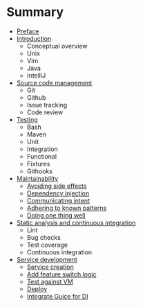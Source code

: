 # Summary

* [Preface](preface.md)
* [Introduction](introduction.md)
   * Conceptual overview
   * Unix
   * Vim
   * Java
   * IntelliJ
* [Source code management](source.md)
   * Git
   * Github
   * Issue tracking
   * Code review
* [Testing](testing.md)
   * Bash
   * Maven
   * Unit
   * Integration
   * Functional
   * Fixtures
   * Githooks
* [Maintainability](maintainability/README.md)
   * [Avoiding side effects](maintainability/functional.md)
   * [Dependency injection](maintainability/di.md)
   * [Communicating intent](maintainability/intent.md)
   * [Adhering to known patterns](maintainability/patterns.md)
   * [Doing one thing well](maintainability/srp.md)
* [Static analysis and continuous integration](static.md)
   * Lint
   * Bug checks
   * Test coverage
   * Continuous integration
* [Service development](service/README.md)
   * [Service creation](service/create.md)
   * [Add feature switch logic](service/add.md)
   * [Test against VM](service/vm.md)
   * [Deploy](service/deploy.md)
   * [Integrate Guice for DI](service/di.md)